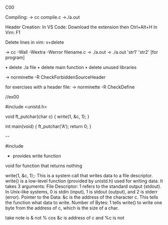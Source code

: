 C00

Compiling:
-> cc compile.c
->./a.out


Header Creation:
In VS Code:
Download the extension then Ctrl+Alt+H
In Vim:
F1

Delete lines in vim:
v+delete

-> cc -Wall -Wextra -Werror filename.c
-> ./a.out
-> ./a.out 'str1' 'str2'  [for program]

• delete ./a file
• delete main function
• delete unused libraries

-> norminette -R CheckForbiddenSourceHeader


for exercises with a header file:
-> norminette -R CheckDefine


//ex00

#include <unistd.h>

void	ft_putchar(char c) 
{
	write(1, &c, 1);
}

int main(void)
{
	ft_putchar('A');
	return 0;
}
 
--

#include <unistd>
-	provides write function

void for function that returns nothing

write(1, &c, 1);: This is a system call that writes data to a file descriptor.
write() is a low-level function (provided by unistd.h) used for writing data. It takes 3 arguments:
File Descriptor: 1 refers to the standard output (stdout). In Unix-like systems, 0 is stdin (input), 1 is stdout (output), and 2 is stderr (error).
Pointer to the Data: &c is the address of the character c. This tells the function what data to write.
Number of Bytes: 1 tells write() to write one byte from the address of c, which is the size of a char.

take note is & not % cos &c is address of c and %c is not 





